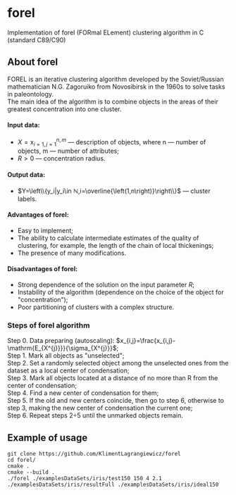 # forel
Implementation of forel (FORmal ELement) clustering algorithm in C (standard C89/C90)  
## About forel  
FOREL is an iterative clustering algorithm developed by the Soviet/Russian mathematician N.G. Zagoruiko from Novosibirsk in the 1960s to solve tasks in paleontology.  
The main idea of the algorithm is to combine objects in the areas of their greatest concentration into one cluster.  
#### Input data:
  +  $X=\mathrm{x}_{i=1,j=1}^{n,m}$ — description of objects, where n — number of objects, m — number of attributes;  
  +  $R > 0$ — concentration radius.  
#### Output data:   
  +  $Y=\left\\{y_i|y_i\in ℕ,i=\overline{\left(1,n\right)}\right\\}$ — cluster labels.  
#### Advantages of forel:
  +  Easy to implement;  
  +  The ability to calculate intermediate estimates of the quality of clustering, for example, the length of the chain of local thickenings;  
  +  The presence of many modifications.  
#### Disadvantages of forel:   
  +  Strong dependence of the solution on the input parameter $R$;  
  +  Instability of the algorithm (dependence on the choice of the object for "concentration");  
  +  Poor partitioning of clusters with a complex structure.  
### Steps of forel algorithm  
Step 0. Data preparing (autoscaling): $x_{i,j}=\frac{x_{i,j}-\mathrm{E_{X^{j}}}}{\sigma_{X^{j}}}$;  
Step 1. Mark all objects as "unselected";  
Step 2. Set a randomly selected object among the unselected ones from the dataset as a local center of condensation;  
Step 3. Mark all objects located at a distance of no more than R from the center of condensation;  
Step 4. Find a new center of condensation for them;   
Step 5. If the old and new centers coincide, then go to step 6, otherwise to step 3, making the new center of condensation the current one;  
Step 6. Repeat steps 2÷5 until the unmarked objects remain.  
## Example of usage
```
git clone https://github.com/KlimentLagrangiewicz/forel
cd forel/  
cmake .  
cmake --build .  
./forel ./examplesDataSets/iris/test150 150 4 2.1 ./examplesDataSets/iris/resultFull ./examplesDataSets/iris/ideal150
 ```

